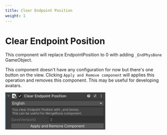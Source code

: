 ```yaml
---
title: Clear Endpoint Position
weight: 1
---
```


# Clear Endpoint Position

This component will replace EndpointPosition to 0 with adding `_EndPhysBone` GameObject.

This component doesn't have any configuration for now but there's one button on the view.
Clicking `Apply and Remove component` will applies this operation and removes this component.
This may be useful for developing avatars.

![component.png](component.png)
